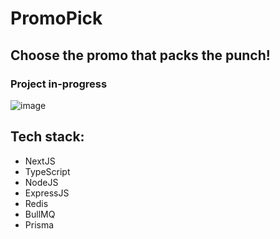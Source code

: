 # PromoPick
## Choose the promo that packs the punch!

### Project in-progress
![image](https://github.com/user-attachments/assets/51df7913-9f00-41d2-9ec1-46926993154d)


## Tech stack:
- NextJS
- TypeScript
- NodeJS
- ExpressJS
- Redis
- BullMQ
- Prisma

